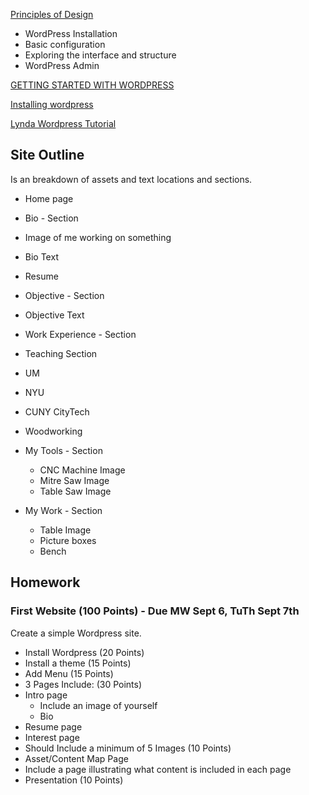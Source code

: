 [Principles of Design](https://github.com/zevenrodriguez/CIM111/blob/master/slides/principlesofdesign.pdf)

* WordPress Installation
* Basic configuration
* Exploring the interface and structure
* WordPress Admin

[GETTING STARTED WITH WORDPRESS](http://dh-docs.objects.dreamhost.com/getting-started-with-wordpress.pdf)

[Installing wordpress](https://help.dreamhost.com/hc/en-us/articles/215915837-How-do-I-install-a-One-Click-Install-)

[Lynda Wordpress Tutorial](http://www.lynda.com/WordPress-training-tutorials/330-0.html)

## Site Outline

Is an breakdown of assets and text locations and sections.

* Home page
 * Bio - Section
  * Image of me working on something
  * Bio Text
* Resume
 * Objective - Section
  * Objective Text
 * Work Experience - Section
  * Teaching Section
   * UM
   * NYU
   * CUNY CityTech

* Woodworking
 * My Tools - Section
   * CNC Machine Image
   * Mitre Saw Image
   * Table Saw Image
 * My Work - Section
   * Table Image
   * Picture boxes
   * Bench


## Homework

### First Website (100 Points) - Due MW Sept 6, TuTh Sept 7th

Create a simple Wordpress site. 
* Install Wordpress (20 Points)
 * Install a theme (15 Points)
 * Add Menu (15 Points)
* 3 Pages Include: (30 Points)
 * Intro page
   * Include an image of yourself
    * Bio
 * Resume page
 * Interest page
  * Should Include a minimum of 5 Images (10 Points)
 * Asset/Content Map Page
  * Include a page illustrating what content is included in each page
* Presentation (10 Points)
